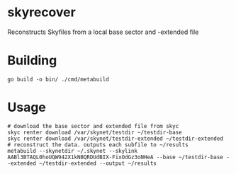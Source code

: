 # skyrecover
Reconstructs Skyfiles from a local base sector and -extended file 

# Building

```
go build -o bin/ ./cmd/metabuild
```

# Usage
```
# download the base sector and extended file from skyc
skyc renter download /var/skynet/testdir ~/testdir-base
skyc renter download /var/skynet/testdir-extended ~/testdir-extended
# reconstruct the data. outputs each subfile to ~/results
metabuild --skynetdir ~/.skynet --skylink AABl3BTAQL0hoUQW942X1kNBQRDUdBIX-FixOdGz3oNHeA --base ~/testdir-base --extended ~/testdir-extended --output ~/results
```

